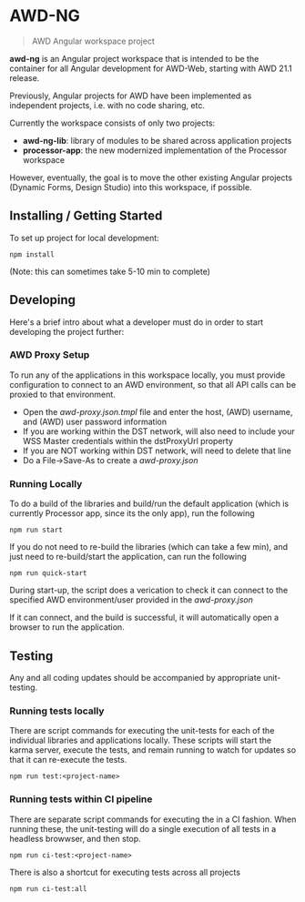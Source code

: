 # AWD-NG

> AWD Angular workspace project

**awd-ng** is an Angular project workspace that is intended to be the container for all Angular development for AWD-Web, starting with AWD 21.1 release.

Previously, Angular projects for AWD have been implemented as independent projects, i.e. with no code sharing, etc.

Currently the workspace consists of only two projects:

- **awd-ng-lib**: library of modules to be shared across application projects
- **processor-app**: the new modernized implementation of the Processor workspace

However, eventually, the goal is to move the other existing Angular projects (Dynamic Forms, Design Studio) into this workspace, if possible.

## Installing / Getting Started

To set up project for local development:

```shell
npm install
```

(Note: this can sometimes take 5-10 min to complete)

## Developing

Here's a brief intro about what a developer must do in order to start developing
the project further:

### AWD Proxy Setup

To run any of the applications in this workspace locally, you must provide configuration to connect to an AWD environment, so that all API calls can be proxied to that environment.

- Open the _awd-proxy.json.tmpl_ file and enter the host, (AWD) username, and (AWD) user password information
- If you are working within the DST network, will also need to include your WSS Master credentials within the dstProxyUrl property
- If you are NOT working within DST network, will need to delete that line
- Do a File->Save-As to create a _awd-proxy.json_

### Running Locally

To do a build of the libraries and build/run the default application (which is currently Processor app, since its the only app), run the following

```shell
npm run start
```

If you do not need to re-build the libraries (which can take a few min), and just need to re-build/start the application, can run the following

```shell
npm run quick-start
```

During start-up, the script does a verication to check it can connect to the specified AWD environment/user provided in the _awd-proxy.json_

If it can connect, and the build is successful, it will automatically open a browser to run the application.

## Testing

Any and all coding updates should be accompanied by appropriate unit-testing.

### Running tests locally

There are script commands for executing the unit-tests for each of the individual libraries and applications locally. These scripts will start the karma server, execute the tests,
and remain running to watch for updates so that it can re-execute the tests.

```shell
npm run test:<project-name>
```

### Running tests within CI pipeline

There are separate script commands for executing the in a CI fashion. When running these, the unit-testing will do a single execution of all tests in a headless browwser, and then stop.

```shell
npm run ci-test:<project-name>
```

There is also a shortcut for executing tests across all projects

```shell
npm run ci-test:all
```
